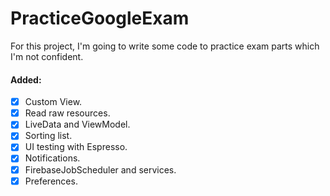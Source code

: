 # PracticeGoogleExam

For this project, I'm going to write some code to practice exam parts which I'm not confident. 

#### Added:

- [x] Custom View.
- [x] Read raw resources.
- [x] LiveData and ViewModel.
- [x] Sorting list.
- [x] UI testing with Espresso.
- [x] Notifications.
- [x] FirebaseJobScheduler and services.
- [x] Preferences.
